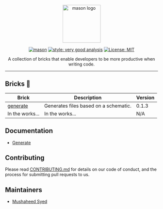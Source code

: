 <p align="center">
<img src="https://raw.githubusercontent.com/felangel/mason/master/assets/mason_full.png" height="125" alt="mason logo" />
</p>

<p align="center">
<a href="https://github.com/felangel/mason/actions"><img src="https://github.com/felangel/mason/workflows/mason/badge.svg" alt="mason"></a>
<a href="https://pub.dev/packages/very_good_analysis"><img src="https://img.shields.io/badge/style-very_good_analysis-B22C89.svg" alt="style: very good analysis"></a>
<a href="https://opensource.org/licenses/MIT"><img src="https://img.shields.io/badge/license-MIT-purple.svg" alt="License: MIT"></a>
</p>

<p align="center">
A collection of bricks that enable developers to be more productive when writing code.
</p>

---

## Bricks 🧱

| Brick                                                          | Description                                                                                                                   | Version |
| -------------------------------------------------------------- | ----------------------------------------------------------------------------------------------------------------------------- | ------- |
| [generate](https://brickhub.dev/bricks/generate)                     | Generates files based on a schematic.      | 0.1.3 |
| In the works...                                                | In the works...                                                                                                               | N/A     |

## Documentation

- [Generate](https://github.com/predatorx7/mason_bricks/tree/main/bricks/generate)

## Contributing

Please read [CONTRIBUTING.md](https://github.com/predatorx7/mason_bricks/tree/main/CONTRIBUTING.md) for details on our code of conduct, and the process for submitting pull requests to us.

## Maintainers

- [Mushaheed Syed](https://github.com/predatorx7)
